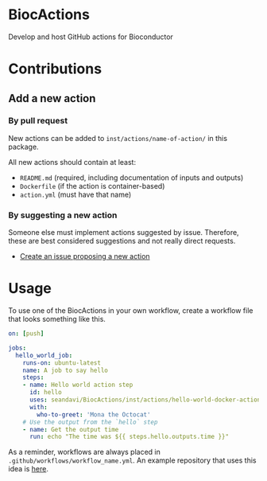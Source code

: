 # BiocActions

Develop and host GitHub actions for Bioconductor

# Contributions

## Add a new action

### By pull request
New actions can be added to `inst/actions/name-of-action/` in this package.

All new actions should contain at least:

- `README.md` (required, including documentation of inputs and outputs)
- `Dockerfile` (if the action is container-based)
- `action.yml` (must have that name)

### By suggesting a new action

Someone else must implement actions suggested by issue. Therefore, 
these are best considered suggestions and not really direct requests.

- [Create an issue proposing a new action](https://github.com/seandavi/BiocActions/issues/new?template=new_action)

# Usage

To use one of the BiocActions in your own workflow, 
create a workflow file that looks something like this. 

```yaml
on: [push]

jobs:
  hello_world_job:
    runs-on: ubuntu-latest
    name: A job to say hello
    steps:
    - name: Hello world action step
      id: hello
      uses: seandavi/BiocActions/inst/actions/hello-world-docker-action@master
      with:
        who-to-greet: 'Mona the Octocat'
    # Use the output from the `hello` step
    - name: Get the output time
      run: echo "The time was ${{ steps.hello.outputs.time }}"
```

As a reminder, workflows are always placed in 
`.github/workflows/workflow_name.yml`. An example 
repository that uses this idea is [here](https://github.com/seandavi/example_BiocActions_package/blob/master/.github/workflows/main.yml).
